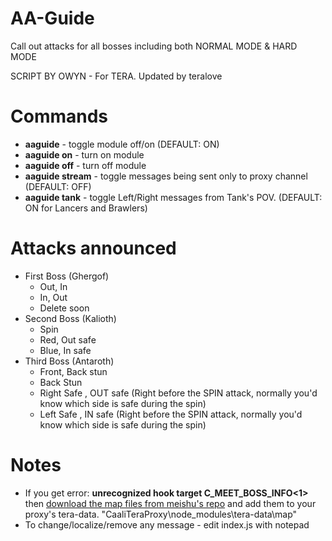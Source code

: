 # AA-Guide

Call out attacks for all bosses including both NORMAL MODE & HARD MODE

SCRIPT BY OWYN - For TERA. Updated by teralove

# Commands 
- **aaguide** - toggle module off/on (DEFAULT: ON)
- **aaguide on** - turn on module
- **aaguide off** - turn off module
- **aaguide stream** - toggle messages being sent only to proxy channel (DEFAULT: OFF)
- **aaguide tank** - toggle Left/Right messages from Tank's POV. (DEFAULT: ON for Lancers and Brawlers)

# Attacks announced
- First Boss (Ghergof)
  - Out, In
  - In, Out
  - Delete soon
- Second Boss (Kalioth)
  - Spin
  - Red, Out safe
  - Blue, In safe
- Third Boss (Antaroth)
  - Front, Back stun
  - Back Stun
  - Right Safe , OUT safe (Right before the SPIN attack, normally you'd know which side is safe during the spin)
  - Left Safe , IN safe (Right before the SPIN attack, normally you'd know which side is safe during the spin)

# Notes
- If you get error: **unrecognized hook target C_MEET_BOSS_INFO<1>** then [download the map files from meishu's repo](https://github.com/meishuu/tera-data/tree/master/map) and add them to your proxy's tera-data. "CaaliTeraProxy\node_modules\tera-data\map"
- To change/localize/remove any message - edit index.js with notepad

